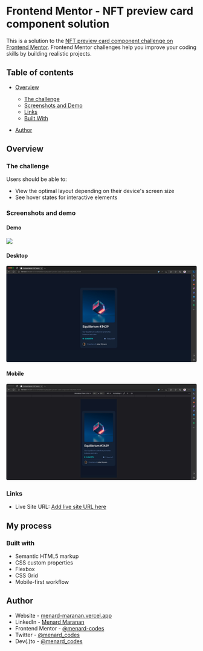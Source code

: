 # Frontend Mentor - NFT preview card component solution

This is a solution to the [NFT preview card component challenge on Frontend Mentor](https://www.frontendmentor.io/challenges/nft-preview-card-component-SbdUL_w0U). Frontend Mentor challenges help you improve your coding skills by building realistic projects.

## Table of contents

- [Overview](#overview)

  - [The challenge](#the-challenge)
  - [Screenshots and Demo](#screenshots-and-demo)
  - [Links](#links)
  - [Built With](#built-with)

- [Author](#author)

## Overview

### The challenge

Users should be able to:

- View the optimal layout depending on their device's screen size
- See hover states for interactive elements

### Screenshots and demo

#### Demo

<div style="max-width: 720px;">
  <img src="./ReadMeAssets/Demo-active-state.gif" />
</div>

#### Desktop

![Desktop Screenshot](./ReadMeAssets/DesktopSS.JPG)

#### Mobile

![Mobile Screenshot](./ReadMeAssets/MobileSS.JPG)

### Links

- Live Site URL: [Add live site URL here](https://your-live-site-url.com)

## My process

### Built with

- Semantic HTML5 markup
- CSS custom properties
- Flexbox
- CSS Grid
- Mobile-first workflow

## Author

- Website - [menard-maranan.vercel.app](https://menard-maranan.vercel.app)
- LinkedIn - [Menard Maranan](https://www.linkedin.com/in/menard-maranan/)
- Frontend Mentor - [@menard-codes](https://www.frontendmentor.io/profile/menard-codes)
- Twitter - [@menard_codes](https://twitter.com/menard_codes)
- Dev(.)to - [@menard_codes](https://dev.to/menard_codes)
